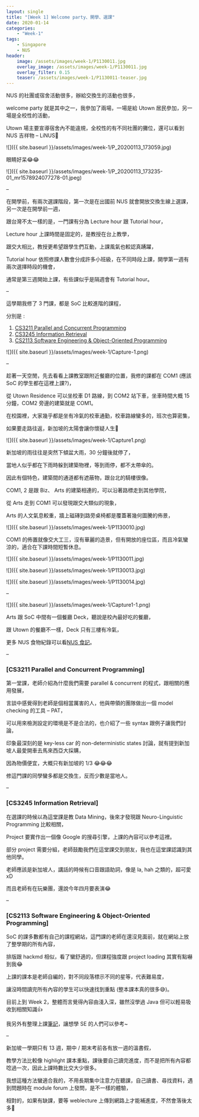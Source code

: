 ```yaml
---
layout: single
title: "[Week 1] Welcome party、開學、選課"
date: 2020-01-14
categories:
    - "Week-1"
tags:
    - Singapore
    - NUS
header:
    image: /assets/images/week-1/P1130011.jpg
    overlay_image: /assets/images/week-1/P1130011.jpg
    overlay_filter: 0.15
    teaser: /assets/images/week-1/P1130011-teaser.jpg
---
```


NUS 的社團或宿舍活動很多，辦給交換生的活動也很多，

welcome party 就是其中之一，我參加了兩場，一場是給 Utown 居民參加，另一場是全校性的活動，

Utown 場主要宣導宿舍內不能違規，全校性的有不同社團的攤位，還可以看到 NUS 吉祥物 – LiNUS🥰

![]({{ site.baseurl }}/assets/images/week-1/P_20200113_173059.jpg)

眼睛好呆😂😂

![]({{ site.baseurl }}/assets/images/week-1/P_20200113_173235-01_mr1578924077278-01.jpeg)

–

在開學前，有兩次選課階段，第一次是在出國前 NUS 就會開放交換生線上選課，另一次是在開學前一週，

跟台灣不太一樣的是，一門課有分為 Lecture hour 跟 Tutorial hour，

Lecture hour 上課時間是固定的，是教授在台上教學，

跟交大相比，教授更希望跟學生們互動，上課風氣也較認真踴躍，

Tutorial hour 依照修課人數會分成許多小班級，在不同時段上課，開學第一週有兩次選擇時段的機會，

通常是第三週開始上課，有些課似乎是隔週會有 Tutorial hour。

–

這學期我修了 3 門課，都是 SoC 比較進階的課程，

分別是 :

1. [CS3211 Parallel and Concurrent Programming](https://nusmods.com/modules/CS3211/parallel-and-concurrent-programming)
2. [CS3245 Information Retrieval](https://nusmods.com/modules/CS3245/information-retrieval)
3. [CS2113 Software Engineering & Object-Oriented Programming](https://nusmods.com/modules/CS2113/software-engineering-object-oriented-programming)

![]({{ site.baseurl }}/assets/images/week-1/Capture-1.png)

–

趁著一天空閒，先去看看上課教室跟附近餐廳的位置，我修的課都在 COM1 (應該 SoC 的學生都在這裡上課?)，

從 Utown Residence 可以坐校車 D1 路線，到 COM2 站下車，坐車時間大概 15 分鐘，COM2 旁邊的建築就是 COM1。

在校園裡，大家幾乎都是坐有冷氣的校車通勤，校車路線蠻多的，班次也算密集，

如果要走路往返，新加坡的太陽會讓你懷疑人生🤣

![]({{ site.baseurl }}/assets/images/week-1/Capture1.png)

新加坡的雨往往是突然下傾盆大雨，30 分鐘後就停了，

當地人似乎都在下雨時躲到建築物裡，等到雨停，都不太帶傘的。

因此有個特色，建築間的通道都有遮蔽物，跟台北的騎樓很像。



COM1, 2 是跟 Biz、 Arts 的建築相連的，可以沿著路標走到其他學院，

從 Arts 走到 COM1 可以發現跟交大類似的現象，

Arts 的人文氣息較重，牆上磁磚到路旁桌椅都是覆蓋著幾何圖騰的佈景，

![]({{ site.baseurl }}/assets/images/week-1/P1130010.jpg)

COM1 的佈置就像交大工三，沒有華麗的造景，但有開放的座位區，而且冷氣蠻涼的，適合在下課時間短暫休息。

![]({{ site.baseurl }}/assets/images/week-1/P1130011.jpg)

![]({{ site.baseurl }}/assets/images/week-1/P1130013.jpg)

![]({{ site.baseurl }}/assets/images/week-1/P1130014.jpg)

–

![]({{ site.baseurl }}/assets/images/week-1/Capture1-1.png)

Arts 跟 SoC 中間有一個餐廳 Deck，聽說是校內最好吃的餐廳，

跟 Utown 的餐廳不一樣，Deck 只有三樓有冷氣，

更多 NUS 食物紀錄可以看[NUS 食記](https://katelo731.github.io/others/Others-NUS-食記/)。

–

### [CS3211 Parallel and Concurrent Programming]

第一堂課，老師介紹為什麼我們需要 parallel & concurrent 的程式，跟相關的應用發展，

言談中感覺得到老師是個相當厲害的人，他與帶領的團隊做出一個 model checking 的工具 – PAT，

可以用來檢測設定的環境是不是合法的，也介紹了一些 syntax 跟例子讓我們討論，

印象最深刻的是 key-less car 的 non-deterministic states 討論，就有提到新加坡人最愛開車去馬來西亞大採購，

因為物價便宜，大概只有新加坡的 1/3 😂😂😂

修這門課的同學蠻多都是交換生，反而少數是當地人。

–

### [CS3245 Information Retrieval]

在選課的時候以為這堂課是教 Data Mining，後來才發現跟 Neuro-Linguistic Programming 比較相關，

Project 要實作出一個像 Google 的搜尋引擎，上課的內容可以參考這裡。

部分 project 需要分組，老師鼓勵我們在這堂課交到朋友，我也在這堂課認識到其他同學。

老師應該是新加坡人，講話的時候有口音跟語助詞，像是 la, hah 之類的，超可愛 xD

而且老師有在玩樂團，還說今年四月要表演😂

–

### [CS2113 Software Engineering & Object-Oriented Programming]

SoC 的課多數都有自己的課程網站，這門課的老師在還沒見面前，就在網站上放了整學期的所有內容，

排版跟 hackmd 相似，看了蠻舒適的，但課程強度跟 project loading 其實有點嚇到我😂

上課的課本是老師自編的，對不同段落標示不同的星等，代表難易度，

讓沒時間讀完所有內容的學生可以快速找到重點 (整本課本真的很多😅)。

目前上到 Week 2，整體而言覺得內容由淺入深，雖然沒學過 Java 但可以輕易吸收到相關知識👍

我另外有整理上課[筆記](https://hackmd.io/BB1_KGeYRqWyYqnd43Q_-g?view)，讓想學 SE 的人們可以參考~

–

新加坡一學期只有 13 週，期中 / 期末考前各有放一週的溫書假，

教學方法比較像 highlight 課本重點，課後要自己讀完進度，而不是把所有內容都唸過一次，因此上課時數比交大少很多。

我想這種方法蠻適合我的，不用長期集中注意力在聽課，自己讀書、尋找資料，遇到問題時在 module forum 上發問，是不一樣的體驗，

相對的，如果有缺課，要等 weblecture 上傳到網路上才能補進度，不然會落後太多🥺